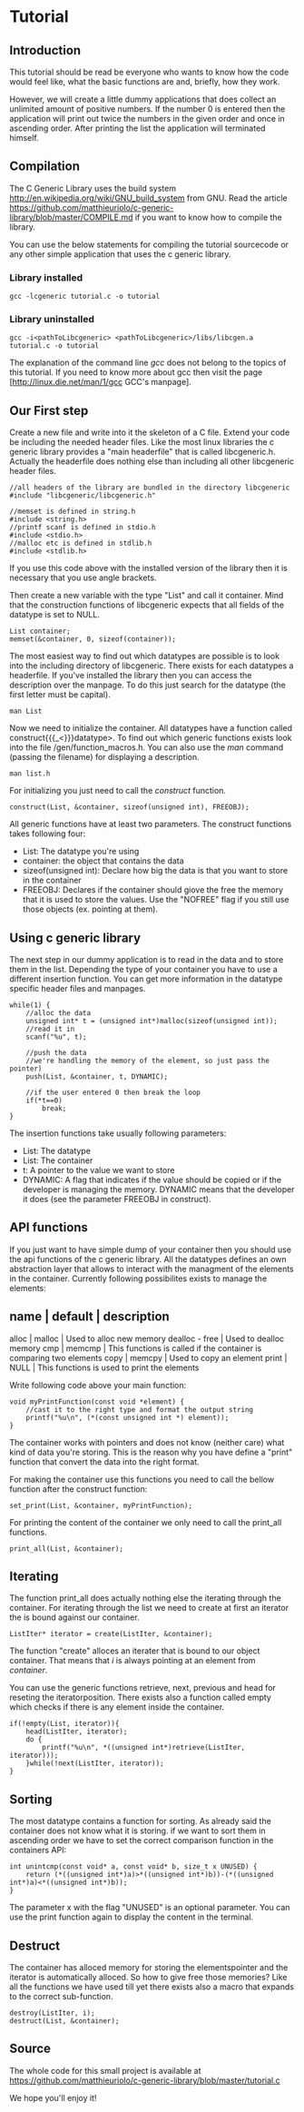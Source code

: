 # Tutorial

## Introduction

This tutorial should be read be everyone who wants to know how the code would feel like, what the basic functions are and, briefly, how they work.

However, we will create a little dummy applications that does collect an unlimited amount of positive numbers. If the number 0 is entered then the application will print out twice the numbers in the given order and once in ascending order. After printing the list the application will terminated himself.

## Compilation

The C Generic Library uses the build system http://en.wikipedia.org/wiki/GNU_build_system from GNU. Read the article https://github.com/matthieuriolo/c-generic-library/blob/master/COMPILE.md if you want to know how to compile the library.


You can use the below statements for compiling the tutorial sourcecode or any other simple application that uses the c generic library.

### Library installed

```
gcc -lcgeneric tutorial.c -o tutorial
```

### Library uninstalled

```
gcc -i<pathToLibcgeneric> <pathToLibcgeneric>/libs/libcgen.a tutorial.c -o tutorial
```


The explanation of the command line _gcc_ does not belong to the topics of this tutorial. If you need to know more about gcc then visit the page [http://linux.die.net/man/1/gcc GCC's manpage].



## Our First step

Create a new file and write into it the skeleton of a C file. Extend your code be including the needed header files. Like the most linux libraries the c generic library  provides a "main headerfile" that is called libcgeneric.h. Actually the headerfile does nothing else than including all other libcgeneric header files.

```
//all headers of the library are bundled in the directory libcgeneric
#include "libcgeneric/libcgeneric.h"

//memset is defined in string.h
#include <string.h>
//printf scanf is defined in stdio.h
#include <stdio.h>
//malloc etc is defined in stdlib.h
#include <stdlib.h>
```

If you use this code above with the installed version of the library then it is necessary that you use angle brackets.


Then create a new variable with the type "List" and call it container. Mind that the construction functions of libcgeneric expects that all fields of the datatype is set to NULL.

```
List container;
memset(&container, 0, sizeof(container));
```


The most easiest way to find out which datatypes are possible is to look into the including directory of libcgeneric. There exists for each datatypes a headerfile. If you've installed the library then you can access the description over the manpage. To do this just search for the datatype (the first letter must be capital).

```
man List
```

Now we need to initialize the container. All datatypes have a function called construct{{{_<}}}datatype>. To find out which generic functions exists look into the file <libcgenericIncludingPath>/gen/function_macros.h. You can also use the _man_ command (passing the filename) for displaying a description.

```
man list.h
```

For initializing you just need to call the _construct_ function.

```
construct(List, &container, sizeof(unsigned int), FREEOBJ);
```

All generic functions have at least two parameters. The construct functions takes following four:

- List: The datatype you're using
- container: the object that contains the data
- sizeof(unsigned int): Declare how big the data is that you want to store in the container
- FREEOBJ: Declares if the container should giove the free the memory that it is used to store the values. Use the "NOFREE" flag if you still use those objects (ex. pointing at them).



## Using c generic library

The next step in our dummy application is to read in the data and to store them in the list. Depending the type of your container you have to use a different insertion function. You can get more information in the datatype specific header files and manpages.


```
while(1) {
	//alloc the data
	unsigned int* t = (unsigned int*)malloc(sizeof(unsigned int));
	//read it in
	scanf("%u", t);
	
	//push the data
	//we're handling the memory of the element, so just pass the pointer)
	push(List, &container, t, DYNAMIC);
	
	//if the user entered 0 then break the loop
	if(*t==0)
		break;
}
```


The insertion functions take usually following parameters:
- List: The datatype
- List: The container
- t: A pointer to the value we want to store
- DYNAMIC: A flag that indicates if the value should be copied or if the developer is managing the memory. DYNAMIC means that the developer it does (see the parameter FREEOBJ in construct).


## API functions


If you just want to have simple dump of your container then you should use the api functions of the c generic library. All the datatypes defines an own abstraction layer that allows to interact with the managment of the elements in the container. Currently following possibilites exists to manage the elements:
	

name | default | description
---------------------
alloc | malloc | Used to alloc new memory
dealloc - free | Used to dealloc memory
cmp | memcmp | This functions is called if the container is comparing two elements
copy | memcpy | Used to copy an element
print | NULL | This functions is used to print the elements


Write following code above your main function: 

```
void myPrintFunction(const void *element) {
	//cast it to the right type and format the output string
	printf("%u\n", (*(const unsigned int *) element));
}
```

The container works with pointers and does not know (neither care) what kind of data you're storing. This is the reason why you have define a "print" function that convert the data into the right format.

For making the container use this functions you need to call the bellow function after the construct function:

```
set_print(List, &container, myPrintFunction);
```


For printing the content of the container we only need to call the print_all functions.

```
print_all(List, &container);
```



## Iterating

The function print_all does actually nothing else the iterating through the container. For iterating through the list we need to create at first an iterator the is bound against our container.

```
ListIter* iterator = create(ListIter, &container); 
```

The function "create" alloces an iterater that is bound to our object container. That means that *i* is always pointing at an element from *container*.

You can use the generic functions retrieve, next, previous and head for reseting the iteratorposition. There exists also a function called empty which checks if there is any element inside the container.

```
if(!empty(List, iterator)){
	head(ListIter, iterator);
	do {
		printf("%u\n", *((unsigned int*)retrieve(ListIter, iterator)));
	}while(!next(ListIter, iterator));
}
``` 


## Sorting

The most datatype contains a function for sorting. As already said the container does not know what it is storing. if we want to sort them in ascending order we have to set the correct comparison function in the containers API:

```
int unintcmp(const void* a, const void* b, size_t x UNUSED) {
	return (*((unsigned int*)a)>*((unsigned int*)b))-(*((unsigned int*)a)<*((unsigned int*)b));
}
```


The parameter x with the flag "UNUSED" is an optional parameter. You can use the print function again to display the content in the terminal.


## Destruct

The container has alloced memory for storing the elementspointer and the iterator is automatically alloced. So how to give free those memories? Like all the functions we have used till yet there exists also a macro that expands to the correct sub-function.


```
destroy(ListIter, i);
destruct(List, &container);
```

## Source
The whole code for this small project is available at https://github.com/matthieuriolo/c-generic-library/blob/master/tutorial.c



We hope you'll enjoy it!

